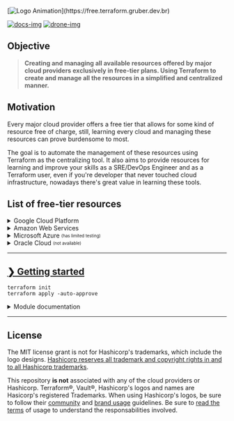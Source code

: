 [![Logo Animation](https://readme-typing-svg.herokuapp.com?font=Major+Mono+Display&color=00E7F7&size=40&vCenter=true&width=800&height=200&lines=tf-free;cloud+for+free.)](https://free.terraform.gruber.dev.br)

<a href='https://free.terraform.gruber.dev.br' target='_blank'>![docs-img]</a> <a href='https://drone.gruber.dev.br' target='_blank'>![drone-img]</a>

## Objective

> **Creating and managing all available resources offered by major cloud providers exclusively in free-tier plans. Using Terraform to create and manage all the resources in a simplified and centralized manner.**

## Motivation

Every major cloud provider offers a free tier that allows for some kind of resource free of charge, still, learning every cloud and managing these resources can prove burdensome to most.

The goal is to automate the management of these resources using Terraform as the centralizing tool. It also aims to provide resources for learning and improve your skills as a SRE/DevOps Engineer and as a Terraform user, even if you're developer that never touched cloud infrastructure, nowadays there's great value in learning these tools.

## List of free-tier resources

<details>

  <summary>
   Google Cloud Platform
  </summary>

---

## GCP Available Resources

- **1x** [Virtual Private Cloud (VPC)][gcp-vpc-info]
  - **1x** [Firewall][gcp-firewall-info] attached to the VPC
  - **1x** [Google Compute Engine][gcp-compute-info] `f1-micro` [(1 shared vCPU - 0.2 dedicatd vCPU][gcp-shared-vcpus] - and 0.6GB of Memory) attached to the `VPC`
- **1x** 5GB of [regional storage][gcp-regional-storage] on [Cloud Storage][gcp-cloud-storage]
- **1x** 1GB of storage in a [Firestore NoSQL Database][gcp-firestore-storage]

More information at the [provider's documentation page][tf-free-gcp-resources].

---

</details>

<details>

  <summary> Amazon Web Services

  </summary>

---

### AWS Available Resources

- **2x** [Virtual Private Cloud (VPC)][aws-vpc-info]
  - **2x** [Sub-network][aws-sub-info] attached to the VPC
  - **2x** [Internet Gateway (IGW)][aws-igw-info] to provide access to the VPC
- **1x** [Route Table][aws-route-info] integrating all `VPC`, `Subnet` and the `Internet Gateway (IGW)`
- **1x** [EC2 Instance][aws-ec2-info] attached to the `Subnet`
- **1x** [Relational Database (RDS)][aws-rds-info] of your choice (e.g. MySQL, PostgreSQL)
- **1x** [S3 Storage Bucket][aws-s3-info] inside `Subnet`, configured to store the Terraform's backend state
- **1x** [DynamoDB Database][aws-dynamodb-info], mainly used for preventing that running multiple instances of this Terraform chart corrupt each other.

More information at the [provider's documentation page][tf-free-aws-resources].

---

</details>
<details>

  <summary>
   Microsoft Azure <sub> <sup>(has limited testing)</sup></sub>
  </summary>

---

### Available Resources

- **1x** [Linux Virtual machine, B1S Standard tier][azure-vm-info]
- **1x** [Windows Virtual machine, B1S Standard tier][azure-vm-info]
- **1x** [Cloud Storage (LRS File Storage)][azure-storage-info]
- **1x** [250GB MySQL Managed Database Instance][azure-sql-free-info]

More information at the [provider's documentation page][tf-free-azure-resources].

---

## </details>

</details>
<details>

  <summary>
    Oracle Cloud  <sub> <sup>(not available)</sup></sub>
  </summary>

---

### Available Resources

- **2x** [AMD based VM, 1/8 shared CPU and 1GB RAM][oracle-compute-info]
- **2x** [Oracle NoSQL Database with 20GB][oracle-database-info]
- **1x** [10GB Object Storage Capacity][oracle-storage-info]

More information at the [provider's documentation page][tf-free-oracle-resources].

---

</details>

---

##  [❯ Getting started][getting-started]

```
terraform init
terraform apply -auto-approve
```

<details>
  <summary>
   Module documentation
  </summary>

---

<!-- BEGIN_TF_DOCS -->
### Modules

| Name | Source | Version |
|------|--------|---------|
| aws | ./modules/aws | n/a |
| google\_cloud | ./modules/gcp | n/a |
| terraform\_state\_backend | cloudposse/tfstate-backend/aws | 0.38.1 |

### Inputs

| Name | Description | Type | Default |
|------|-------------|------|---------|
| aws\_default\_region | Your default region for AWS resources creation. [Available regions for Google Compute on Free Tier.](https://free.terraform.gruber.dev.br/docs/resources/providers/aws#options) | `string` | `"us-east-1"` |
| backend\_destroy | Allows destroying all resourcesinside the configured S3 Remote Backend. See more at [tf-free's Backend Documentation](https://free.terraform.gruber.dev.br/docs/setup/backend) | `string` | `"false"` |
| backend\_stage | Stages possible for Backend. Set for a random string. | `string` | `"test"` |
| ec2\_aws | Allow for the creation of EC2 instances on AWS. | `bool` | `true` |
| gcp\_instance\_name | Your VM instance name. [Naming resources convention](https://cloud.google.com/compute/docs/naming-resources#resource-name-format) | `string` | `"gcp-machine"` |
| gcp\_project\_id | Your static IP network nameP. [Naming resources convention](https://cloud.google.com/compute/docs/naming-resources#resource-name-format) | `string` | `"test"` |
| gcp\_project\_region | Zone location of your instance, [see the list of available regions](https://cloud.google.com/compute/docs/regions-zones#available) - [Terraform provider documentation](https://registry.terraform.io/providers/hashicorp/google/latest/docs/resources/compute_instance#zone) | `string` | `"us-west1"` |
| gcp\_storage\_permissions | See all available values for the parameter at [Predefined ACL's on GCS Permissions](https://cloud.google.com/storage/docs/access-control/lists#predefined-acl) | `string` | `"publicread"` |
| prevents\_destroy | Prevents destroying the previously provisioned S3 Remote Backend. See more at [tf-free's Backend Documentation](https://free.terraform.gruber.dev.br/docs/setup/backend) | `bool` | `true` |
| rds\_aws | Allow for the creation of a PostgreSQL database on AWS | `bool` | `true` |

### Outputs

| Name | Description |
|------|-------------|
| aws\_ec2\_ipv6\_addresses | AWS EC2 IPv6 Public Address |
| aws\_ec2\_password\_data | List of Base-64 encoded encrypted password data for AWS EC2 instances |
| aws\_ec2\_private\_ip | AWS EC2 assigned Private IP |
| aws\_ec2\_public\_ip | AWS EC2 IPv4 Public Address |
| db\_backend\_name | Name of the resulting DynamoDB created for locking state files. |
| gcp\_public\_ip | GCP VM Compute IPv4 Public Address |
| s3\_backend\_bucket | ID of the resulting S3 bucket created on AWS as part of the backend infrastructure |
| s3\_backend\_domain | Domain name of the S3 bucket created on AWS as part of the backend infrastructure |
<!-- END_TF_DOCS -->

</details>

---

## License

The MIT license grant is not for Hashicorp's trademarks, which include the logo designs. [Hashicorp reserves all trademark and copyright rights in and to all Hashicorp trademarks][disclaimer].

This repository **is not** associated with any of the cloud providers or Hashicorp. Terraform®, Vault®, Hashicorp's logos and names are Hasicorp's registered Trademarks. When using Hashicorp's logos, be sure to follow their [community][guidelines] and [brand usage][brand] guidelines.
Be sure to [read the terms][usage-terms] of usage to understand the responsabilities involved.

<!-- Images URLs -->

[drone-img]: https://img.shields.io/drone/build/gruberdev/tf-free/main?label=drone%20pipeline&logo=drone&labelColor=1F1F1F&logoColor=41dde8&style=flat-square
[docs-img]: https://img.shields.io/badge/read%20available%20documentation-online?style=flat-square&logo=zeit&color=black

<!-- Repository links -->

[brand]: https://www.hashicorp.com/brand
[disclaimer]: https://www.hashicorp.com/trademark-policy
[guidelines]: https://www.hashicorp.com/community-guidelines
[free-aws]: https://aws.amazon.com/free/?all-free-tier
[free-gcp]: https://cloud.google.com/free
[kis-approach]: https://en.wikipedia.org/wiki/KISS_principle
[free-docs-gcp]: https://cloud.google.com/free/docs/gcp-free-tier
[free-azure]: https://azure.microsoft.com/en-us/free/
[azure-faq]: https://azure.microsoft.com/en-us/free/free-account-faq/
[usage-terms]: https://free.terraform.gruber.dev.br/docs/resources/providers/gcp#resources
[azure-full-terms]: https://azure.microsoft.com/en-us/offers/ms-azr-0044p/
[aws-faq]: https://aws.amazon.com/free/free-tier-faqs/
[docs-repo-url]: https://github.com/CONNECT-platform/codedoc
[aws-key-info]: https://docs.aws.amazon.com/general/latest/gr/aws-sec-cred-types.html#access-keys-and-secret-access-keys
[aws-key-create]: https://aws.amazon.com/premiumsupport/knowledge-center/create-access-key/
[aws-account-create]: https://aws.amazon.com/premiumsupport/knowledge-center/create-and-activate-aws-account/
[aws-vpc-info]: https://aws.amazon.com/vpc/?vpc-blogs.sort-by=item.additionalFields.createdDate&vpc-blogs.sort-order=desc
[aws-igw-info]: https://docs.aws.amazon.com/vpc/latest/userguide/VPC_Internet_Gateway.html
[aws-ec2-info]: https://aws.amazon.com/ec2/
[aws-s3-info]: https://aws.amazon.com/s3/
[aws-rds-info]: https://aws.amazon.com/rds/
[aws-sub-info]: https://docs.aws.amazon.com/vpc/latest/userguide/working-with-vpcs.html
[aws-tf-provider]: https://registry.terraform.io/providers/hashicorp/aws/latest/
[aws-regions]: https://aws.amazon.com/about-aws/global-infrastructure/
[aws-terms]: https://aws.amazon.com/free/terms/
[aws-prevent-charges]: https://aws.amazon.com/premiumsupport/knowledge-center/free-tier-charges/
[aws-alarms-free]: https://docs.aws.amazon.com/awsaccountbilling/latest/aboutv2/tracking-free-tier-usage.html#free-budget
[aws-sorted-list]: https://aws.amazon.com/free/?all-free-tier.sort-by=item.additionalFields.SortRank&all-free-tier.sort-order=asc&awsf.Free%20Tier%20Types=tier%23always-free%7Ctier%2312monthsfree&awsf.Free%20Tier%20Categories=*all
[aws-dynamodb-info]: https://aws.amazon.com/dynamodb/
[remote-tfstate-url]: https://github.com/cloudposse/terraform-aws-tfstate-backend
[tf-free-docs-cli]: https://free.terraform.gruber.dev.br/docs/setup/installing#cli
[tf-free-gcp-resources]: https://free.terraform.gruber.dev.br/docs/resources/providers/gcp#resources
[tf-free-aws-resources]: https://free.terraform.gruber.dev.br/docs/resources/providers/aws#resources
[tf-free-azure-resources]: https://free.terraform.gruber.dev.br/docs/resources/providers/azure#resources
[guidelines]: https://www.hashicorp.com/community-guidelines
[free-gcp]: https://cloud.google.com/free
[free-docs-gcp]: https://cloud.google.com/free/docs/gcp-free-tier
[free-tier-limits]: https://cloud.google.com/free/docs/gcp-free-tier/#free-tier-usage-limits
[free-tier-restrictions]: https://cloud.google.com/free/docs/gcp-free-tier/#free-tier
[google-free-docs]: https://cloud.google.com/free/docs/gcp-free-tier/
[google-free-landing]: https://cloud.google.com/free
[unique-gcp-docs]: https://cloud.google.com/free/docs/what-makes-google-cloud-platform-different
[why-google]: https://cloud.google.com/why-google-cloud
[gcp-price-list]: https://cloud.google.com/pricing/list
[gcp-comparison-docs]: https://cloud.google.com/free/docs/aws-azure-gcp-service-comparison
[pricing-gcp-calculator]: https://cloud.google.com/products/calculator
[no-free-ip]: https://cloud.google.com/free/docs/gcp-free-tier#always-free-usage-limits
[pricing-egress]: https://cloud.google.com/vpc/network-pricing#internet_egress
[usage-egress-gcp]: https://cloud.google.com/vpc/network-pricing#vpc-pricing
[gcp-compute-info]: https://cloud.google.com/compute/docs
[gcp-shared-vcpus]: https://cloud.google.com/compute/vm-instance-pricing#cpu-bursting
[gcp-cloud-storage]: https://cloud.google.com/storage
[gcp-vpc-info]: https://cloud.google.com/storage
[gcp-firewall-info]: https://cloud.google.com/storage
[gcp-regional-storage]: https://cloud.google.com/storage/docs/storage-classes#legacy
[gcp-firestore-storage]: https://cloud.google.com/firestore/docs
[gcp-regions]: https://cloud.google.com/compute/docs/regions-zones
[brand]: https://www.hashicorp.com/brand
[disclaimer]: https://www.hashicorp.com/trademark-policy
[guidelines]: https://www.hashicorp.com/community-guidelines
[free-aws]: https://aws.amazon.com/free/?all-free-tier
[free-gcp]: https://cloud.google.com/free
[free-docs-gcp]: https://cloud.google.com/free/docs/gcp-free-tier
[free-azure]: https://azure.microsoft.com/en-us/free/
[azure-faq]: https://azure.microsoft.com/en-us/free/free-account-faq/
[azure-full-terms]: https://azure.microsoft.com/en-us/offers/ms-azr-0044p/
[aws-faq]: https://aws.amazon.com/free/free-tier-faqs/
[go-color-url]: https://github.com/fatih/color
[go-releaser-url]: https://github.com/goreleaser/goreleaser
[go-cobra-url]: https://github.com/spf13/cobra
[shell-has-url]: https://github.com/kdabir/has
[go-prompt-url]: https://github.com/c-bata/go-prompt
[go-task-url]: https://github.com/go-task/task
[go-tfexec-url]: https://github.com/hashicorp/terraform-exec
[docs-repo-url]: https://github.com/CONNECT-platform/codedoc
[aws-key-info]: https://docs.aws.amazon.com/general/latest/gr/aws-sec-cred-types.html#access-keys-and-secret-access-keys
[aws-key-create]: https://aws.amazon.com/premiumsupport/knowledge-center/create-access-key/
[aws-account-create]: https://aws.amazon.com/premiumsupport/knowledge-center/create-and-activate-aws-account/
[aws-vpc-info]: https://aws.amazon.com/vpc/?vpc-blogs.sort-by=item.additionalFields.createdDate&vpc-blogs.sort-order=desc
[aws-igw-info]: https://docs.aws.amazon.com/vpc/latest/userguide/VPC_Internet_Gateway.html
[aws-ec2-info]: https://aws.amazon.com/ec2/
[aws-s3-info]: https://aws.amazon.com/s3/
[aws-rds-info]: https://aws.amazon.com/rds/
[aws-route-info]: https://docs.aws.amazon.com/vpc/latest/userguide/VPC_Route_Tables.html
[aws-sub-info]: https://docs.aws.amazon.com/vpc/latest/userguide/working-with-vpcs.html
[aws-tf-provider]: https://registry.terraform.io/providers/hashicorp/aws/latest/
[aws-regions]: https://aws.amazon.com/about-aws/global-infrastructure/
[aws-terms]: https://aws.amazon.com/free/terms/
[aws-prevent-charges]: https://aws.amazon.com/premiumsupport/knowledge-center/free-tier-charges/
[aws-alarms-free]: https://docs.aws.amazon.com/awsaccountbilling/latest/aboutv2/tracking-free-tier-usage.html#free-budget
[aws-sorted-list]: https://aws.amazon.com/free/?all-free-tier.sort-by=item.additionalFields.SortRank&all-free-tier.sort-order=asc&awsf.Free%20Tier%20Types=tier%23always-free%7Ctier%2312monthsfree&awsf.Free%20Tier%20Categories=*all
[aws-dynamodb-info]: https://aws.amazon.com/dynamodb/
[remote-tfstate-url]: https://github.com/cloudposse/terraform-aws-tfstate-backend
[azure-sql-free-info]: https://azure.microsoft.com/en-us/products/azure-sql/database/
[azure-vm-info]: https://azure.microsoft.com/en-us/services/virtual-machines/
[azure-storage-info]: https://azure.microsoft.com/en-us/services/storage/files/
[oracle-compute-info]: https://www.oracle.com/cloud/compute/
[oracle-database-info]: https://www.oracle.com/database/
[oracle-storage-info]: https://www.oracle.com/cloud/storage/
[tf-free-oracle-resources]: https://free.terraform.gruber.dev.br/docs/resources/providers/oracle#resources
[tf-free-oracle-resources]: https://free.terraform.gruber.dev.br/docs/resources/providers/oracle#resources
[project-taskfile]: https://github.com/gruberdev/tf-free/blob/main/Taskfile.yml
[taskfile-website]: https://taskfile.dev
[getting-started]: https://free.terraform.gruber.dev.br/docs/setup/getting-started